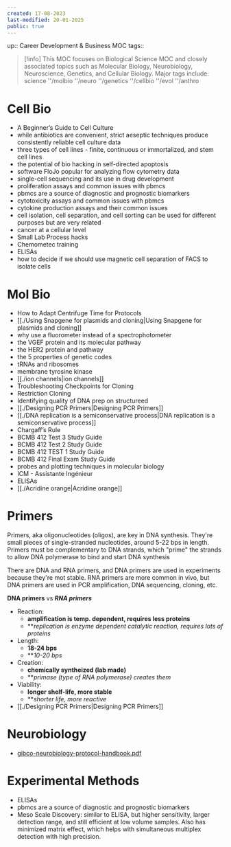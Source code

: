```yaml
---
created: 17-08-2023
last-modified: 20-01-2025
public: true
---
```


up:: Career Development & Business MOC
tags:: 

> [!info]
> This MOC focuses on Biological Science MOC and closely associated topics such as Molecular Biology, Neurobiology, Neuroscience, Genetics, and Cellular Biology.
> Major tags include:
 science
> ''/molbio
> ''/neuro
> ''/genetics
> ''/cellbio
> ''/evol
> ''/anthro


# Cell Bio
- A Beginner’s Guide to Cell Culture
- while antibiotics are convenient, strict aeseptic techniques produce consistently reliable cell culture data
- three types of cell lines - finite, continuous or immortalized, and stem cell lines
- the potential of bio hacking in self-directed apoptosis
- software FloJo popular for analyzing flow cytometry data
- single-cell sequencing and its use in drug development
- proliferation assays and common issues with pbmcs
- pbmcs are a source of diagnostic and prognostic biomarkers
- cytotoxicity assays and common issues with pbmcs
- cytokine production assays and their common issues
- cell isolation, cell separation, and cell sorting can be used for different purposes but are very related
- cancer at a cellular level
- Small Lab Process hacks
- Chemometec training
- ELISAs
- how to decide if we should use magnetic cell separation of FACS to isolate cells


# Mol Bio
- How to Adapt Centrifuge Time for Protocols
- [[./Using Snapgene for plasmids and cloning|Using Snapgene for plasmids and cloning]]
- why use a fluorometer instead of a spectrophotometer
- the VGEF protein and its molecular pathway
- the HER2 protein and pathway
- the 5 properties of genetic codes
- tRNAs and ribosomes
- membrane tyrosine kinase
- [[./ion channels|ion channels]]
- Troubleshooting Checkpoints for Cloning
- Restriction Cloning
- Identifying quality of DNA prep on structureed
- [[./Designing PCR Primers|Designing PCR Primers]]
- [[./DNA replication is a semiconservative process|DNA replication is a semiconservative process]]
- Chargaff’s Rule
- BCMB 412 Test 3 Study Guide
- BCMB 412 Test 2 Study Guide
- BCMB 412 TEST 1 Study Guide
- BCMB 412 Final Exam Study Guide
- probes and plotting techniques in molecular biology
- ICM - Assistante Ingénieur
- ELISAs
- [[./Acridine orange|Acridine orange]]

# Primers
Primers, aka oligonucleotides (oligos), are key in DNA synthesis. They're small pieces of single-stranded nucleotides, around 5-22 bps in length. Primers must be complementary to DNA strands, which "prime" the strands to allow DNA polymerase to bind and start DNA synthesis

There are DNA and RNA primers, and DNA primers are used in experiments because they're mot stable. RNA primers are more common in vivo, but DNA primers are used in PCR amplification, DNA sequencing, cloning, etc.

**DNA primers** vs ***RNA primers***
* Reaction:
	* **amplification is temp. dependent, requires less proteins**
	* ***replication is enzyme dependent catalytic reaction, requires lots of proteins*
* Length:
	* **18-24 bps**
	* ***10-20 bps*
* Creation:
	* **chemically syntheized (lab made)**
	* ***primase (type of RNA polymerase) creates them*
* Viability:
	* **longer shelf-life, more stable**
	* ***shorter life, more reactive*
* [[./Designing PCR Primers|Designing PCR Primers]]

# Neurobiology
* [gibco-neurobiology-protocol-handbook.pdf](https://assets.thermofisher.com/TFS-Assets/BID/Handbooks/gibco-neurobiology-protocol-handbook.pdf)

# Experimental Methods
* ELISAs
* pbmcs are a source of diagnostic and prognostic biomarkers
* Meso Scale Discovery: similar to ELISA, but higher sensitivity, larger detection range, and still efficient at low volume samples. Also has minimized matrix effect, which helps with simultaneous multiplex detection with high precision.
